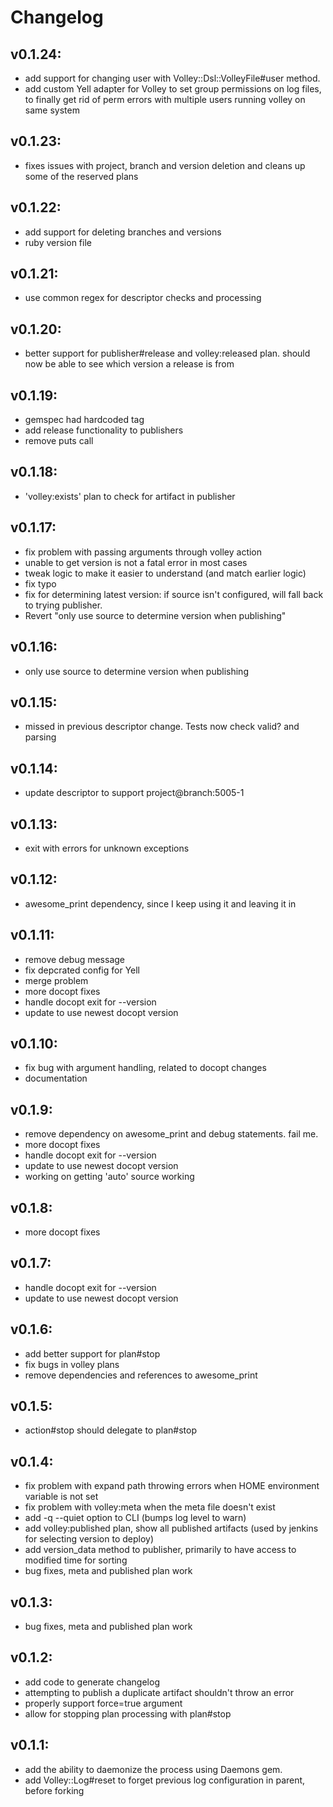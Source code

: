 # Changelog

## v0.1.24:
* add support for changing user with Volley::Dsl::VolleyFile#user method.
* add custom Yell adapter for Volley to set group permissions on log files, to finally get rid of perm errors with multiple users running volley on same system

## v0.1.23:
* fixes issues with project, branch and version deletion and cleans up some of the reserved plans

## v0.1.22:
* add support for deleting branches and versions
* ruby version file

## v0.1.21:
* use common regex for descriptor checks and processing

## v0.1.20:
* better support for publisher#release and volley:released plan. should now be able to see which version a release is from

## v0.1.19:
* gemspec had hardcoded tag
* add release functionality to publishers
* remove puts call

## v0.1.18:
* 'volley:exists' plan to check for artifact in publisher

## v0.1.17:
* fix problem with passing arguments through volley action
* unable to get version is not a fatal error in most cases
* tweak logic to make it easier to understand (and match earlier logic)
* fix typo
* fix for determining latest version: if source isn't configured, will fall back to trying publisher.
* Revert "only use source to determine version when publishing"

## v0.1.16:
* only use source to determine version when publishing

## v0.1.15:
* missed in previous descriptor change. Tests now check valid? and parsing

## v0.1.14:
* update descriptor to support project@branch:5005-1

## v0.1.13:
* exit with errors for unknown exceptions

## v0.1.12:
* awesome_print dependency, since I keep using it and leaving it in

## v0.1.11:
* remove debug message
* fix depcrated config for Yell
* merge problem
* more docopt fixes
* handle docopt exit for --version
* update to use newest docopt version

## v0.1.10:
* fix bug with argument handling, related to docopt changes
* documentation

## v0.1.9:
* remove dependency on awesome_print and debug statements. fail me.
* more docopt fixes
* handle docopt exit for --version
* update to use newest docopt version
* working on getting 'auto' source working

## v0.1.8:
* more docopt fixes

## v0.1.7:
* handle docopt exit for --version
* update to use newest docopt version

## v0.1.6:
* add better support for plan#stop
* fix bugs in volley plans
* remove dependencies and references to awesome_print

## v0.1.5:
* action#stop should delegate to plan#stop

## v0.1.4:
* fix problem with expand path throwing errors when HOME environment variable is not set
* fix problem with volley:meta when the meta file doesn't exist
* add -q --quiet option to CLI (bumps log level to warn)
* add volley:published plan, show all published artifacts (used by jenkins for selecting version to deploy)
* add version_data method to publisher, primarily to have access to modified time for sorting
* bug fixes, meta and published plan work

## v0.1.3:
* bug fixes, meta and published plan work

## v0.1.2:
* add code to generate changelog
* attempting to publish a duplicate artifact shouldn't throw an error
* properly support force=true argument
* allow for stopping plan processing with plan#stop

## v0.1.1:
* add the ability to daemonize the process using Daemons gem.
* add Volley::Log#reset to forget previous log configuration in parent, before forking

